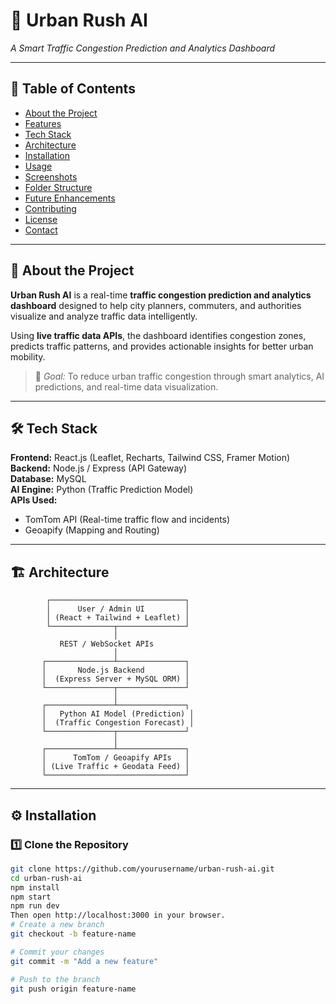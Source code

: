 # 🚦 Urban Rush AI  
_A Smart Traffic Congestion Prediction and Analytics Dashboard_

---

## 📝 Table of Contents
- [About the Project](#about-the-project)
- [Features](#features)
- [Tech Stack](#tech-stack)
- [Architecture](#architecture)
- [Installation](#installation)
- [Usage](#usage)
- [Screenshots](#screenshots)
- [Folder Structure](#folder-structure)
- [Future Enhancements](#future-enhancements)
- [Contributing](#contributing)
- [License](#license)
- [Contact](#contact)

---

## 🧠 About the Project  
**Urban Rush AI** is a real-time **traffic congestion prediction and analytics dashboard** designed to help city planners, commuters, and authorities visualize and analyze traffic data intelligently.  

Using **live traffic data APIs**, the dashboard identifies congestion zones, predicts traffic patterns, and provides actionable insights for better urban mobility.  

> 🎯 _Goal:_ To reduce urban traffic congestion through smart analytics, AI predictions, and real-time data visualization.
 
---

## 🛠 Tech Stack  

**Frontend:** React.js (Leaflet, Recharts, Tailwind CSS, Framer Motion)  
**Backend:** Node.js / Express (API Gateway)  
**Database:** MySQL  
**AI Engine:** Python (Traffic Prediction Model)  
**APIs Used:**  
- TomTom API (Real-time traffic flow and incidents)  
- Geoapify (Mapping and Routing)  

---

## 🏗 Architecture  

            ┌──────────────────────────────┐
            │      User / Admin UI         │
            │ (React + Tailwind + Leaflet) │
            └──────────────┬───────────────┘
                           │
               REST / WebSocket APIs
                           │
           ┌───────────────┴───────────────┐
           │       Node.js Backend         │
           │  (Express Server + MySQL ORM) │
           └───────────────┬───────────────┘
                           │
           ┌───────────────┴───────────────┐
           │   Python AI Model (Prediction) │
           │  (Traffic Congestion Forecast) │
           └───────────────┬───────────────┘
                           │
           ┌───────────────┴───────────────┐
           │      TomTom / Geoapify APIs   │
           │ (Live Traffic + Geodata Feed) │
           └───────────────────────────────┘

---

## ⚙️ Installation  

### 1️⃣ Clone the Repository  
```bash
git clone https://github.com/yourusername/urban-rush-ai.git
cd urban-rush-ai
npm install
npm start
npm run dev
Then open http://localhost:3000 in your browser.
# Create a new branch
git checkout -b feature-name

# Commit your changes
git commit -m "Add a new feature"

# Push to the branch
git push origin feature-name


